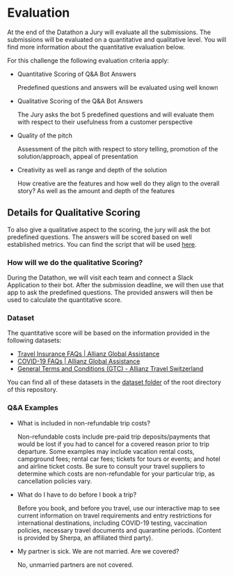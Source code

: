 # Evaluation
At the end of the Datathon a Jury will evaluate all the submissions. The
submissions will be evaluated on a quantitative and qualitative level. You will
find more information about the quantitative evaluation below.

For this challenge the following evaluation criteria apply:
* Quantitative Scoring of Q&A Bot Answers

  Predefined questions and answers will be evaluated using well known
* Qualitative Scoring of the Q&A Bot Answers

  The Jury asks the bot 5 predefined questions and will evaluate them with
  respect to their usefulness from a customer perspective
* Quality of the pitch

  Assessment of the pitch with respect to story telling, promotion of the solution/approach, appeal of presentation
* Creativity as well as range and depth of the solution

  How creative are the features and how well do they align to the overall story? As well as the amount and depth of the features

## Details for Qualitative Scoring
To also give a qualitative aspect to the scoring, the jury will ask the bot
predefined questions. The answers will be scored based on well established
metrics. You can find the script that will be used
[here](./../scripts/quantitative-evaluation.py).

### How will we do the qualitative Scoring?
During the Datathon, we will visit each team and connect a Slack Application to
their bot. After the submission deadline, we will then use that app to ask the
predefined questions. The provided answers will then be used to calculate the
quantitative score.

### Dataset
The quantitative score will be based on the information provided in the following datasets:
* [Travel Insurance FAQs | Allianz Global Assistance](https://www.allianztravelinsurance.com/faq.htm)
* [COVID-19 FAQs | Allianz Global Assistance](https://www.allianztravelinsurance.com/covid-19-faq.htm)
* [General Terms and Conditions (GTC) - Allianz Travel Switzerland](https://www.allianz-travel.ch/en_CH/services/download-center.html)

You can find all of these datasets in the [dataset folder](./../dataset/) of the
root directory of this repository.

### Q&A Examples
* What is included in non-refundable trip costs?

  Non-refundable costs include pre-paid trip deposits/payments that would be
  lost if you had to cancel for a covered reason prior to trip departure. Some
  examples may include vacation rental costs, campground fees; rental car fees;
  tickets for tours or events; and hotel and airline ticket costs. Be sure to
  consult your travel suppliers to determine which costs are non-refundable for
  your particular trip, as cancellation policies vary.

* What do I have to do before I book a trip?

  Before you book, and before you travel, use our interactive map to see current
  information on travel requirements and entry restrictions for international
  destinations, including COVID-19 testing, vaccination policies, necessary
  travel documents and quarantine periods. (Content is provided by Sherpa, an
  affiliated third party).

* My partner is sick. We are not married. Are we covered?

  No, unmarried partners are not covered.
